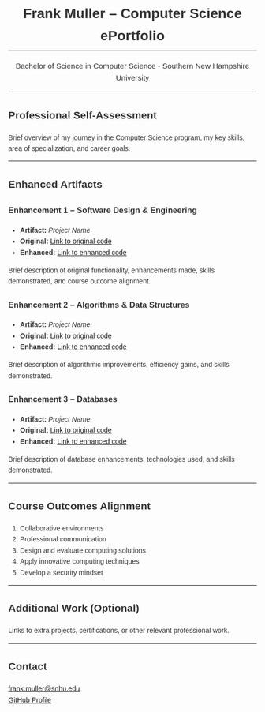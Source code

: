 <div style="font-family: Arial, sans-serif; max-width: 900px; margin: auto; line-height: 1.6; color: #333;">

<h1 style="text-align: center; border-bottom: 2px solid #ddd; padding-bottom: 5px;">
Frank Muller – Computer Science ePortfolio
</h1>

<p style="text-align: center; font-size: 1.1em;">
Bachelor of Science in Computer Science - Southern New Hampshire University
</p>

<hr>

<h2>Professional Self-Assessment</h2>
<p>
Brief overview of my journey in the Computer Science program, my key skills, area of specialization, and career goals.
</p>

<hr>

<h2>Enhanced Artifacts</h2>

<h3>Enhancement 1 – Software Design & Engineering</h3>
<ul>
  <li><strong>Artifact:</strong> <em>Project Name</em></li>
  <li><strong>Original:</strong> <a href="#">Link to original code</a></li>
  <li><strong>Enhanced:</strong> <a href="#">Link to enhanced code</a></li>
</ul>
<p>
Brief description of original functionality, enhancements made, skills demonstrated, and course outcome alignment.
</p>

<h3>Enhancement 2 – Algorithms & Data Structures</h3>
<ul>
  <li><strong>Artifact:</strong> <em>Project Name</em></li>
  <li><strong>Original:</strong> <a href="#">Link to original code</a></li>
  <li><strong>Enhanced:</strong> <a href="#">Link to enhanced code</a></li>
</ul>
<p>
Brief description of algorithmic improvements, efficiency gains, and skills demonstrated.
</p>

<h3>Enhancement 3 – Databases</h3>
<ul>
  <li><strong>Artifact:</strong> <em>Project Name</em></li>
  <li><strong>Original:</strong> <a href="#">Link to original code</a></li>
  <li><strong>Enhanced:</strong> <a href="#">Link to enhanced code</a></li>
</ul>
<p>
Brief description of database enhancements, technologies used, and skills demonstrated.
</p>

<hr>

<h2>Course Outcomes Alignment</h2>
<ol>
  <li>Collaborative environments</li>
  <li>Professional communication</li>
  <li>Design and evaluate computing solutions</li>
  <li>Apply innovative computing techniques</li>
  <li>Develop a security mindset</li>
</ol>

<hr>

<h2>Additional Work (Optional)</h2>
<p>
Links to extra projects, certifications, or other relevant professional work.
</p>

<hr>

<h2>Contact</h2>
<p>
<a href="mailto:frank.muller@snhu.edu">frank.muller@snhu.edu</a><br>
<a href="#">GitHub Profile</a>
</p>

</div>
